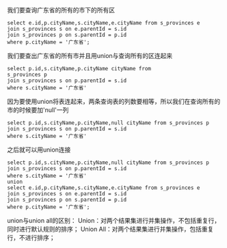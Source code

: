 我们要查询广东省的所有的市下的所有区
```
select e.id,p.cityName,s.cityName,e.cityName from s_provinces e
join s_provinces s on e.parentId = s.id
join s_provinces p on s.parentId = p.id
where p.cityName = '广东省';
```
我们要查出广东省的所有市并且用union与查询所有的区连起来
```
select p.id,s.cityName,p.cityName cityName from
s_provinces p
join s_provinces s on p.parentId = s.id
where s.cityName = '广东省'
```
因为要使用union将表连起来，两条查询表的列数要相等，所以我们在查询所有的市的时候要加'null'一列
```
select p.id,s.cityName,p.cityName,null cityName from s_provinces p
join s_provinces s on p.parentId = s.id
where s.cityName = '广东省'
```
之后就可以用union连接
```
select p.id,s.cityName,p.cityName,null cityName from s_provinces p
join s_provinces s on p.parentId = s.id
where s.cityName = '广东省'
union
select e.id,p.cityName,s.cityName,e.cityName from s_provinces e
join s_provinces s on e.parentId = s.id
join s_provinces p on s.parentId = p.id
where p.cityName = '广东省';
```
union与union all的区别：
Union：对两个结果集进行并集操作，不包括重复行，同时进行默认规则的排序；
Union All：对两个结果集进行并集操作，包括重复行，不进行排序；
